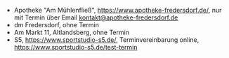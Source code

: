 
* Apotheke "Am Mühlenfließ", https://www.apotheke-fredersdorf.de/, nur mit Termin über Email kontakt@apotheke-fredersdorf.de
* dm Fredersdorf, ohne Termin
* Am Markt 11, Altlandsberg, ohne Termin
* S5, https://www.sportstudio-s5.de/, Terminvereinbarung online, https://www.sportstudio-s5.de/test-termin
